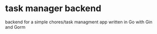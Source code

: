 # task manager backend

backend for a simple chores/task managment app written in Go with Gin and Gorm
